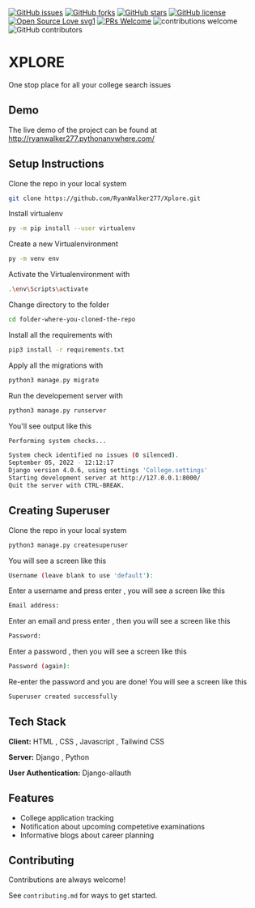 [![GitHub issues](https://img.shields.io/github/issues/RyanWalker277/Xplore)](https://github.com/RyanWalker277/Xplore/issues)
[![GitHub forks](https://img.shields.io/github/forks/RyanWalker277/Xplore)](https://github.com/RyanWalker277/Xplore/network)
[![GitHub stars](https://img.shields.io/github/stars/RyanWalker277/Xplore)](https://github.com/RyanWalker277/Xplore/stargazers)
[![GitHub license](https://img.shields.io/github/license/RyanWalker277/Xplore)](https://github.com/RyanWalker277/Xplore/blob/main/LICENSE)
[![Open Source Love svg1](https://badges.frapsoft.com/os/v1/open-source.svg?v=103)](https://github.com/ellerbrock/open-source-badges/) [![PRs Welcome](https://img.shields.io/badge/PRs-welcome-brightgreen.svg?style=flat-square)](http://makeapullrequest.com) ![contributions welcome](https://img.shields.io/static/v1.svg?label=Contributions&message=Welcome&color=0059b3&style=flat-square) ![GitHub contributors](https://img.shields.io/github/contributors-anon/RyanWalker277/Xplore) 
<br>

# XPLORE

One stop place for all your college search issues




## Demo

The live demo of the project can be found at 
http://ryanwalker277.pythonanywhere.com/


## Setup Instructions

Clone the repo in your local system

```bash
git clone https://github.com/RyanWalker277/Xplore.git
```
Install virtualenv

```bash
py -m pip install --user virtualenv
```
Create a new Virtualenvironment

```bash
py -m venv env
```
Activate the Virtualenvironment with

```bash
.\env\Scripts\activate
```
Change directory to the folder

```bash
cd folder-where-you-cloned-the-repo
```
Install all the requirements with

```bash
pip3 install -r requirements.txt
```
Apply all the migrations with 

```bash
python3 manage.py migrate
```
Run the developement server with 

```bash
python3 manage.py runserver
```
You'll see output like this
```bash
Performing system checks...

System check identified no issues (0 silenced).
September 05, 2022 - 12:12:17
Django version 4.0.6, using settings 'College.settings'
Starting development server at http://127.0.0.1:8000/
Quit the server with CTRL-BREAK.
```

## Creating Superuser

Clone the repo in your local system

```bash
python3 manage.py createsuperuser
```
You will see a screen like this

```bash
Username (leave blank to use 'default'):
```
Enter a username and press enter , you will see a screen like this

```bash
Email address:
```
Enter an email and press enter , then you will see a screen like this

```bash
Password:
```
Enter a password , then you will see a screen like this

```bash
Password (again):
```
Re-enter the password and you are done! You will see a screen like this

```bash
Superuser created successfully
```
## Tech Stack

**Client:** HTML , CSS , Javascript , Tailwind CSS

**Server:** Django , Python

**User Authentication:** Django-allauth

## Features

- College application tracking
- Notification about upcoming competetive examinations
- Informative blogs about career planning
## Contributing

Contributions are always welcome!

See `contributing.md` for ways to get started.

